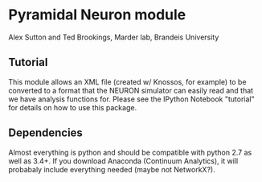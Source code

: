 # Pyramidal Neuron module

Alex Sutton and Ted Brookings, Marder lab, Brandeis University

## Tutorial

This module allows an XML file (created w/ Knossos, for example) to be converted to a format that the NEURON simulator can easily read and that we have analysis functions for. Please see the IPython Notebook "tutorial" for details on how to use this package.

## Dependencies

Almost everything is python and should be compatible with python 2.7 as well as 3.4+. If you download Anaconda (Continuum Analytics), it will probabaly include everything needed (maybe not NetworkX?).
